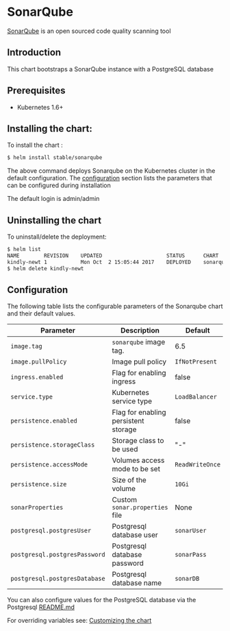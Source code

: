 # SonarQube

[SonarQube](https://www.sonarqube.org/) is an open sourced code quality scanning tool

## Introduction

This chart bootstraps a SonarQube instance with a PostgreSQL database

## Prerequisites

- Kubernetes 1.6+

## Installing the chart:

To install the chart :

```bash
$ helm install stable/sonarqube
```

The above command deploys Sonarqube on the Kubernetes cluster in the default configuration. The [configuration](#configuration) section lists the parameters that can be configured during installation

The default login is admin/admin

## Uninstalling the chart

To uninstall/delete the deployment:

```bash
$ helm list
NAME       	REVISION	UPDATED                 	STATUS  	CHART          	NAMESPACE
kindly-newt	1       	Mon Oct  2 15:05:44 2017	DEPLOYED	sonarqube-0.1.0	default
$ helm delete kindly-newt
```

## Configuration

The following table lists the configurable parameters of the Sonarqube chart and their default values.

| Parameter                                   | Description                         | Default                                    |
| ------------------------------------------  | ----------------------------------  | -------------------------------------------|
| `image.tag`                                 | `sonarqube` image tag.              | 6.5                                        |
| `image.pullPolicy`                          | Image pull policy                   | `IfNotPresent`                             |
| `ingress.enabled`                           | Flag for enabling ingress           | false                                      |
| `service.type`                              | Kubernetes service type             | `LoadBalancer`                             |
| `persistence.enabled`                       | Flag for enabling persistent storage| false                                      |
| `persistence.storageClass`                  | Storage class to be used            | "-"                                        |
| `persistence.accessMode`                    | Volumes access mode to be set       | `ReadWriteOnce`                            |
| `persistence.size`                          | Size of the volume                  | `10Gi`                                     |
| `sonarProperties`                           | Custom `sonar.properties` file      | None                                       |
| `postgresql.postgresUser`                   | Postgresql database user            | `sonarUser`                                |
| `postgresql.postgresPassword`               | Postgresql database password        | `sonarPass`                                |
| `postgresql.postgresDatabase`               | Postgresql database name            | `sonarDB`                                  |

You can also configure values for the PostgreSQL database via the Postgresql [README.md](https://github.com/kubernetes/charts/blob/master/stable/postgresql/README.md)

For overriding variables see: [Customizing the chart](https://docs.helm.sh/using_helm/#customizing-the-chart-before-installing)
